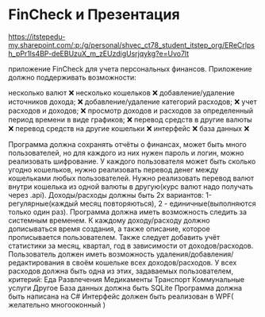 # FinCheck и Презентация

https://itstepedu-my.sharepoint.com/:p:/g/personal/shvec_ct78_student_itstep_org/EReCrlpsh_pPr1ls4BP-deEBUzuX_m_zEUzdigUsrjqykg?e=Uvo7lt


приложение FinCheck для учета персональных финансов. Приложение должно поддерживать возможности:

несколько валют ❌
несколько кошельков ❌
добавление/удаление источников дохода; ❌
добавление/удаление категорий расходов; ❌
учет расходов и доходов; ❌
просмотр доходов и расходов за определенный период времени в виде
графиков; ❌
перевод средств в другие валюты ❌
перевод средств на другие кошельки ❌
интерфейс ❌
база данных ❌

Программа должна сохранять отчёты о финансах, может быть много пользователей, но для каждого из них нужен пароль и логин, можно реализовать шифрование. У каждого пользователя может быть сколько угодно кошельков, нужно реализовать перевод денег между кошельками любых пользователей. Нужно реализовать перевод валют внутри кошелька из одной валюты в другую(курс валют надо получать через .api). Доходы/расходы должны быть 2х вариантов: 1-регулярные(каждый месяц повторяються), 2 - единичные(выполняются только один раз). Программа должна иметь возможность следить за системным временем. К каждому доходу/расходу должно дописываться время создания, а также описание, которое прописывается пользователем. Также следует добавить учёт статистики за месяц, квартал, год в зависимости от доходов/расходов. Пользователь должен иметь возможность удаления/добавления/редактирования в своём кошельке всех доходов/расходов. У всех расходов должна быть одна из этих, задаваемых пользователем, критерий:
Еда
Развлечения
Медикаменты
Транспорт
Коммунальные услуги
Другое
База данных должна быть SQLite
Программа должна быть написана на C#
Интерфейс должен быть реализован в WPF( желательно многооконный )
